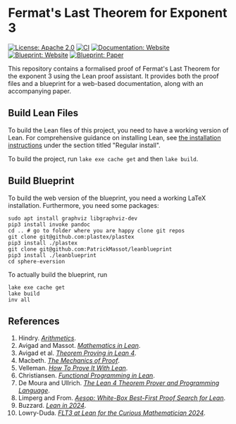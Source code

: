 # Fermat's Last Theorem for Exponent 3

[![License: Apache 2.0](https://img.shields.io/badge/License-Apache_2.0-lightgrey.svg)](https://opensource.org/licenses/Apache-2.0)
[![CI](https://github.com/pitmonticone/FLT3/actions/workflows/push.yml/badge.svg)](https://github.com/pitmonticone/FLT3/actions/workflows/push.yml)
[![Documentation: Website](https://img.shields.io/badge/Documentation-Website-blue.svg)](https://pitmonticone.github.io/FLT3/docs/)
[![Blueprint: Website](https://img.shields.io/badge/Blueprint-Website-red.svg)](https://pitmonticone.github.io/FLT3/blueprint)
[![Blueprint: Paper](https://img.shields.io/badge/Blueprint-Paper-darkred.svg)](https://pitmonticone.github.io/FLT3/blueprint.pdf)

This repository contains a formalised proof of Fermat's Last Theorem for the exponent 3 using the Lean proof assistant. It provides both the proof files and a blueprint for a web-based documentation, along with an accompanying paper.

## Build Lean Files

To build the Lean files of this project, you need to have a working version of Lean.
For comprehensive guidance on installing Lean,
see [the installation instructions](https://leanprover-community.github.io/get_started.html)
under the section titled "Regular install".

To build the project, run `lake exe cache get` and then `lake build`.

## Build Blueprint

To build the web version of the blueprint, you need a working LaTeX installation.
Furthermore, you need some packages:

```
sudo apt install graphviz libgraphviz-dev
pip3 install invoke pandoc
cd .. # go to folder where you are happy clone git repos
git clone git@github.com:plastex/plastex
pip3 install ./plastex
git clone git@github.com:PatrickMassot/leanblueprint
pip3 install ./leanblueprint
cd sphere-eversion
```

To actually build the blueprint, run

```
lake exe cache get
lake build
inv all
```

## References

1. Hindry. [*Arithmetics*](http://dx.doi.org/10.1007/978-1-4471-2131-2).
2. Avigad and Massot. [*Mathematics in Lean*](https://leanprover-community.github.io/mathematics_in_lean/).
3. Avigad et al. [*Theorem Proving in Lean 4*](https://leanprover.github.io/theorem_proving_in_lean4/).
4. Macbeth. [*The Mechanics of Proof*](https://hrmacbeth.github.io/math2001/).
5. Velleman. [*How To Prove It With Lean*](https://djvelleman.github.io/HTPIwL/).
6. Christiansen. [*Functional Programming in Lean*](https://lean-lang.org/functional_programming_in_lean/).
7. De Moura and Ullrich. [*The Lean 4 Theorem Prover and Programming Language*](https://doi.org/10.1007/978-3-030-79876-5_37).
8. Limperg and From. [*Aesop: White-Box Best-First Proof Search for Lean*](http://dx.doi.org/10.1145/3573105.3575671).
9. Buzzard. [*Lean in 2024*](https://xenaproject.wordpress.com/2024/01/20/lean-in-2024/).
10. Lowry-Duda. [*FLT3 at Lean for the Curious Mathematician 2024*](https://davidlowryduda.com/flt3-at-lftcm2024/).
